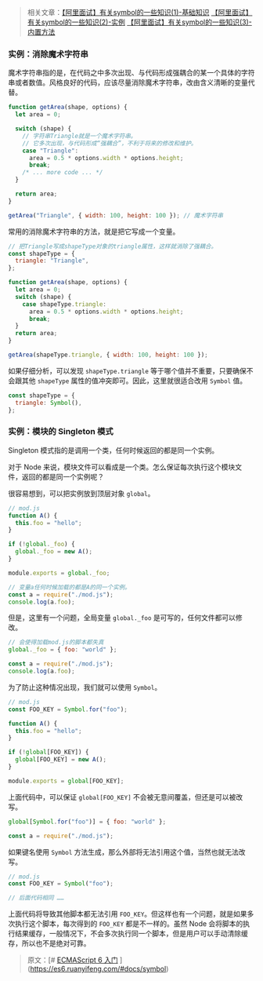 > 相关文章：[【阿里面试】有关symbol的一些知识(1)-基础知识](https://www.jianshu.com/p/28917f8e1e38)
[【阿里面试】有关symbol的一些知识(2)-实例](https://www.jianshu.com/p/222eb18862ff)
[【阿里面试】有关symbol的一些知识(3)-内置方法](https://www.jianshu.com/p/e98c9dba7d83)

### 实例：消除魔术字符串

魔术字符串指的是，在代码之中多次出现、与代码形成强耦合的某一个具体的字符串或者数值。风格良好的代码，应该尽量消除魔术字符串，改由含义清晰的变量代替。

```js
function getArea(shape, options) {
  let area = 0;

  switch (shape) {
    // 字符串Triangle就是一个魔术字符串。
    // 它多次出现，与代码形成“强耦合”，不利于将来的修改和维护。
    case "Triangle":
      area = 0.5 * options.width * options.height;
      break;
    /* ... more code ... */
  }

  return area;
}

getArea("Triangle", { width: 100, height: 100 }); // 魔术字符串
```

常用的消除魔术字符串的方法，就是把它写成一个变量。

```js
// 把Triangle写成shapeType对象的triangle属性，这样就消除了强耦合。
const shapeType = {
  triangle: "Triangle",
};

function getArea(shape, options) {
  let area = 0;
  switch (shape) {
    case shapeType.triangle:
      area = 0.5 * options.width * options.height;
      break;
  }
  return area;
}

getArea(shapeType.triangle, { width: 100, height: 100 });
```

如果仔细分析，可以发现 `shapeType.triangle` 等于哪个值并不重要，只要确保不会跟其他 `shapeType` 属性的值冲突即可。因此，这里就很适合改用 `Symbol` 值。

```js
const shapeType = {
  triangle: Symbol(),
};
```

### 实例：模块的 Singleton 模式

Singleton 模式指的是调用一个类，任何时候返回的都是同一个实例。

对于 Node 来说，模块文件可以看成是一个类。怎么保证每次执行这个模块文件，返回的都是同一个实例呢？

很容易想到，可以把实例放到顶层对象 `global`。

```js
// mod.js
function A() {
  this.foo = "hello";
}

if (!global._foo) {
  global._foo = new A();
}

module.exports = global._foo;
```

```js
// 变量a任何时候加载的都是A的同一个实例。
const a = require("./mod.js");
console.log(a.foo);
```

但是，这里有一个问题，全局变量 `global._foo` 是可写的，任何文件都可以修改。

```js
// 会使得加载mod.js的脚本都失真
global._foo = { foo: "world" };

const a = require("./mod.js");
console.log(a.foo);
```

为了防止这种情况出现，我们就可以使用 `Symbol`。

```js
// mod.js
const FOO_KEY = Symbol.for("foo");

function A() {
  this.foo = "hello";
}

if (!global[FOO_KEY]) {
  global[FOO_KEY] = new A();
}

module.exports = global[FOO_KEY];
```

上面代码中，可以保证 `global[FOO_KEY]` 不会被无意间覆盖，但还是可以被改写。

```js
global[Symbol.for("foo")] = { foo: "world" };

const a = require("./mod.js");
```

如果键名使用 `Symbol` 方法生成，那么外部将无法引用这个值，当然也就无法改写。

```js
// mod.js
const FOO_KEY = Symbol("foo");

// 后面代码相同 ……
```

上面代码将导致其他脚本都无法引用 `FOO_KEY`。但这样也有一个问题，就是如果多次执行这个脚本，每次得到的 `FOO_KEY` 都是不一样的。虽然 Node 会将脚本的执行结果缓存，一般情况下，不会多次执行同一个脚本，但是用户可以手动清除缓存，所以也不是绝对可靠。

> 原文：[# [ECMAScript 6 入门](https://es6.ruanyifeng.com/)
> ](https://es6.ruanyifeng.com/#docs/symbol)
